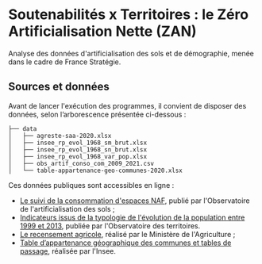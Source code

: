 # Soutenabilités x Territoires : le Zéro Artificialisation Nette (ZAN)

Analyse des données d'artificialisation des sols et de démographie, menée dans le cadre de France Stratégie.

## Sources et données

Avant de lancer l'exécution des programmes, il convient de disposer des données, selon l’arborescence présentée ci-dessous :

```
├── data
│   ├── agreste-saa-2020.xlsx
│   ├── insee_rp_evol_1968_sm_brut.xlsx
│   ├── insee_rp_evol_1968_sn_brut.xlsx
│   ├── insee_rp_evol_1968_var_pop.xlsx
│   ├── obs_artif_conso_com_2009_2021.csv
│   └── table-appartenance-geo-communes-2020.xlsx
```

Ces données publiques sont accessibles en ligne :

- [Le suivi de la consommation d'espaces NAF](https://cerema.app.box.com/v/pnb-action7-indicateurs-ff), publié par l'Observatoire de l'artificialisation des sols ; 
- [Indicateurs issus de la typologie de l'évolution de la population entre 1999 et 2013](https://www.observatoire-des-territoires.gouv.fr/visiotheque/2017-dynpop-typologie-de-levolution-de-la-population-entre-1999-et-2013), publiée par l'Observatoire des territoires.
- [Le recensement agricole](https://stats.agriculture.gouv.fr/cartostat/#c=indicator), réalisé par le Ministère de l'Agriculture ;
- [Table d’appartenance géographique des communes et tables de passage](https://www.insee.fr/fr/information/2028028), réalisée par l'Insee.
